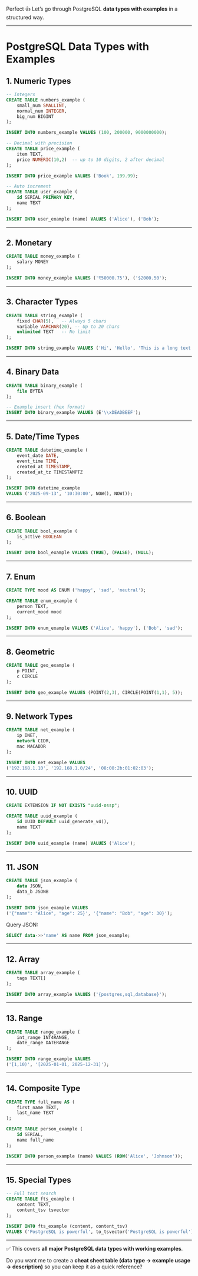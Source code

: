 Perfect 👍 Let’s go through PostgreSQL **data types with examples** in a structured way.

---

# **PostgreSQL Data Types with Examples**

## **1. Numeric Types**

```sql
-- Integers
CREATE TABLE numbers_example (
    small_num SMALLINT,
    normal_num INTEGER,
    big_num BIGINT
);

INSERT INTO numbers_example VALUES (100, 200000, 9000000000);

-- Decimal with precision
CREATE TABLE price_example (
    item TEXT,
    price NUMERIC(10,2)  -- up to 10 digits, 2 after decimal
);

INSERT INTO price_example VALUES ('Book', 199.99);

-- Auto increment
CREATE TABLE user_example (
    id SERIAL PRIMARY KEY,
    name TEXT
);

INSERT INTO user_example (name) VALUES ('Alice'), ('Bob');
```

---

## **2. Monetary**

```sql
CREATE TABLE money_example (
    salary MONEY
);

INSERT INTO money_example VALUES ('₹50000.75'), ('$2000.50');
```

---

## **3. Character Types**

```sql
CREATE TABLE string_example (
    fixed CHAR(5),   -- Always 5 chars
    variable VARCHAR(20), -- Up to 20 chars
    unlimited TEXT   -- No limit
);

INSERT INTO string_example VALUES ('Hi', 'Hello', 'This is a long text');
```

---

## **4. Binary Data**

```sql
CREATE TABLE binary_example (
    file BYTEA
);

-- Example insert (hex format)
INSERT INTO binary_example VALUES (E'\\xDEADBEEF');
```

---

## **5. Date/Time Types**

```sql
CREATE TABLE datetime_example (
    event_date DATE,
    event_time TIME,
    created_at TIMESTAMP,
    created_at_tz TIMESTAMPTZ
);

INSERT INTO datetime_example 
VALUES ('2025-09-13', '10:30:00', NOW(), NOW());
```

---

## **6. Boolean**

```sql
CREATE TABLE bool_example (
    is_active BOOLEAN
);

INSERT INTO bool_example VALUES (TRUE), (FALSE), (NULL);
```

---

## **7. Enum**

```sql
CREATE TYPE mood AS ENUM ('happy', 'sad', 'neutral');

CREATE TABLE enum_example (
    person TEXT,
    current_mood mood
);

INSERT INTO enum_example VALUES ('Alice', 'happy'), ('Bob', 'sad');
```

---

## **8. Geometric**

```sql
CREATE TABLE geo_example (
    p POINT,
    c CIRCLE
);

INSERT INTO geo_example VALUES (POINT(2,3), CIRCLE(POINT(1,1), 5));
```

---

## **9. Network Types**

```sql
CREATE TABLE net_example (
    ip INET,
    network CIDR,
    mac MACADDR
);

INSERT INTO net_example VALUES 
('192.168.1.10', '192.168.1.0/24', '08:00:2b:01:02:03');
```

---

## **10. UUID**

```sql
CREATE EXTENSION IF NOT EXISTS "uuid-ossp";

CREATE TABLE uuid_example (
    id UUID DEFAULT uuid_generate_v4(),
    name TEXT
);

INSERT INTO uuid_example (name) VALUES ('Alice');
```

---

## **11. JSON**

```sql
CREATE TABLE json_example (
    data JSON,
    data_b JSONB
);

INSERT INTO json_example VALUES
('{"name": "Alice", "age": 25}', '{"name": "Bob", "age": 30}');
```

Query JSON:

```sql
SELECT data->>'name' AS name FROM json_example;
```

---

## **12. Array**

```sql
CREATE TABLE array_example (
    tags TEXT[]
);

INSERT INTO array_example VALUES ('{postgres,sql,database}');
```

---

## **13. Range**

```sql
CREATE TABLE range_example (
    int_range INT4RANGE,
    date_range DATERANGE
);

INSERT INTO range_example VALUES 
('[1,10)', '[2025-01-01, 2025-12-31]');
```

---

## **14. Composite Type**

```sql
CREATE TYPE full_name AS (
    first_name TEXT,
    last_name TEXT
);

CREATE TABLE person_example (
    id SERIAL,
    name full_name
);

INSERT INTO person_example (name) VALUES (ROW('Alice', 'Johnson'));
```

---

## **15. Special Types**

```sql
-- Full text search
CREATE TABLE fts_example (
    content TEXT,
    content_tsv tsvector
);

INSERT INTO fts_example (content, content_tsv) 
VALUES ('PostgreSQL is powerful', to_tsvector('PostgreSQL is powerful'));
```

---

✅ This covers **all major PostgreSQL data types with working examples**.

Do you want me to create a **cheat sheet table (data type → example usage → description)** so you can keep it as a quick reference?
